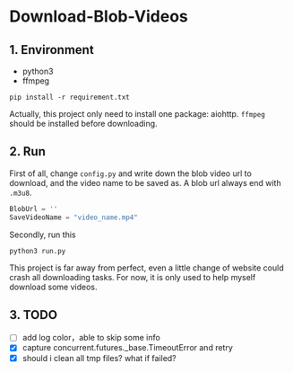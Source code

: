 # Download-Blob-Videos

## 1. Environment

- python3
- ffmpeg

```shell
pip install -r requirement.txt
```

Actually, this project only need to install one package: aiohttp. `ffmpeg` should be installed before downloading.

## 2. Run

First of all, change `config.py` and write down the blob video url to download, and the video name to be saved as. A blob url always end with `.m3u8`.

```python
BlobUrl = ''
SaveVideoName = "video_name.mp4"
```

Secondly, run this

```shell
python3 run.py
```

This project is far away from perfect, even a little change of website could crash all downloading tasks. For now, it is only used to help myself download some videos.

## 3. TODO

- [ ] add log color，able to skip some info
- [X] capture concurrent.futures._base.TimeoutError and retry
- [X] should i clean all tmp files? what if failed?
